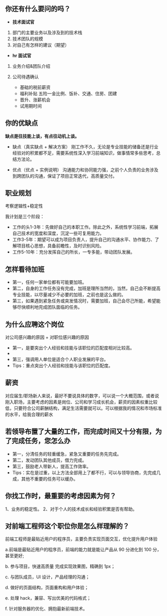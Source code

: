 ## 你还有什么要问的吗？

- **技术面试官**

1. 部门的主要业务以及涉及到的技术栈
2. 技术团队的规模
3. 对自己有怎样的建议（期望）

- **hr 面试官**

1. 业务介绍&团队介绍
2. 公司待遇确认

   - 基础的税前薪资
   - 福利补贴
     五险一金比例、饭补、交通、住房、团建
   - 晋升、涨薪机会
   - 试用期时间

## 你的优缺点

**缺点是往技能上谈，有点往动机上谈。**

- 缺点（真实缺点 + 解决方案）
  刚工作不久，无论是专业技能的储备还是行业经验对的积累都不足，需要系统性深入学习前端知识，做事情常多些思考，总结方法论。

- 优点（优点 + 实例说明）
  沟通能力和协同能力强，之前个人负责的业务涉及到跨团队的沟通，保证了项目正常迭代，高质量交付。

## 职业规划

考察逻辑性+稳定性

我计划是三个阶段：

- 工作的头1-3年：先做好自己的本职工作。除此之外，系统性学习前端，拓展自己技术的宽度和深度，沉淀一些可复用能力。
- 工作3-5年：期望可以成为项目负责人，提升自己的沟通水平、协作能力、了解项目核心思想，具备前瞻性，及时识别风险。
- 工作5-10年：充分发挥自己的所长，一专多能，带动团队发展。

## 怎样看待加班

- 第一，任何一家单位都有可能要加班。
- 第二，自身的工作任务没有完成，加班是理所当然的，当然，自己会不断提高专业技能，以尽量减少不必要的加班，之前也是这么做的。
- 第三，如果遇到紧急任务或突发情况时，需要加班，自己会尽己所能，希望能够尽快顺利地完成团队面临的任务。

## 为什么应聘这个岗位

对公司感兴趣的原因 + 对职位感兴趣的原因

- 第一，是要突出个人经验和技能与该职位的匹配度相对比较高。
-
- 第三，强调用人单位是适合个人职业发展的平台。
- Tips：重点突出个人经验和技能与该职位的匹配度。

## 薪资

对应届生/职场新人来说，最好不要说具体的数字，可以说一个大概范围，或者说刚入职场，主要考虑的因素是岗位、公司和学习成长机会，薪资的因素权重比较低，只要符合公司薪酬结构，满足生活需要就可以。可以根据我的情况和市场标准的水平，给我合理的薪水

## 若领导布置了大量的工作，而完成时间又十分有限，为了完成任务，您怎么办

- 第一，分清任务的轻重缓急，紧急又重要的任务先完成。
- 第二，发动团队其他成员，借力完成。
- 第三，鼓励老人带新人，提高工作效率。
- Tips：实在是过重，以上方法全部用上了都不行，可以与领导协商，先完成几成，其他不重要的任务可以缓办。

## 你找工作时，最重要的考虑因素为何？

1、业务的稳定性。
2、对于个人的技术成长和经验积累是否有帮助。

## 对前端工程师这个职位你是怎么样理解的？

前端工程师是最贴近用户的程序员，主要负责实现页面交互，优化提升用户体验

a.前端是最贴近用户的程序员，前端的能力就是能让产品从 90 分进化到 100 分，甚至更好;

b. 参与项目，快速高质量 完成实现效果图，精确到 1px；

c. 与团队成员，UI 设计，产品经理的沟通；

d. 做好的页面结构，页面重构和用户体验；

e. 处理 hack，兼容、写出优美的代码格式；

f. 针对服务器的优化、拥抱最新前端技术。

